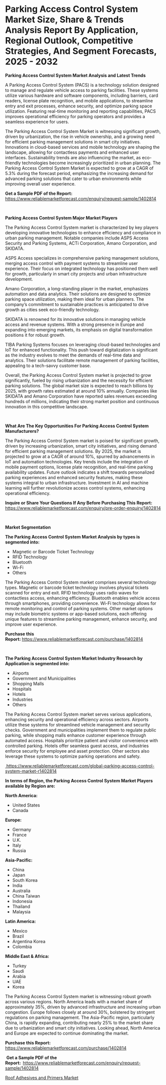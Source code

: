 <p><h1>Parking Access Control System Market Size, Share & Trends Analysis Report By Application, Regional Outlook, Competitive Strategies, And Segment Forecasts, 2025 - 2032</h1></p><p><strong>Parking Access Control System Market Analysis and Latest Trends</strong></p>
<p><p>A Parking Access Control System (PACS) is a technology solution designed to manage and regulate vehicle access to parking facilities. These systems utilize various hardware and software components, including barriers, card readers, license plate recognition, and mobile applications, to streamline entry and exit processes, enhance security, and optimize parking space utilization. Featuring real-time monitoring and reporting capabilities, PACS improves operational efficiency for parking operators and provides a seamless experience for users.</p><p>The Parking Access Control System Market is witnessing significant growth, driven by urbanization, the rise in vehicle ownership, and a growing need for efficient parking management solutions in smart city initiatives. Innovations in cloud-based services and mobile technology are shaping the landscape, allowing for contactless payments and enhanced user interfaces. Sustainability trends are also influencing the market, as eco-friendly technologies become increasingly prioritized in urban planning. The Parking Access Control System Market is expected to grow at a CAGR of 5.3% during the forecast period, emphasizing the increasing demand for advanced parking solutions that cater to urban environments while improving overall user experience.</p></p>
<p><strong>Get a Sample PDF of the Report:&nbsp;</strong> <a href="https://www.reliablemarketforecast.com/enquiry/request-sample/1402814?utm_campaign=2397&utm_medium=2&utm_source=Github&utm_content=ia&utm_term=28032025&utm_id=parking-access-control-system">https://www.reliablemarketforecast.com/enquiry/request-sample/1402814</a></p>
<p>&nbsp;</p>
<p><strong>Parking Access Control System Major Market Players</strong></p>
<p><p>The Parking Access Control System market is characterized by key players developing innovative technologies to enhance efficiency and compliance in urban parking management. Notable companies include ASPS Access Security and Parking Systems, ACTi Corporation, Amano Corporation, and SKIDATA.</p><p>ASPS Access specializes in comprehensive parking management solutions, merging access control with payment systems to streamline user experience. Their focus on integrated technology has positioned them well for growth, particularly in smart city projects and urban infrastructure development.</p><p>Amano Corporation, a long-standing player in the market, emphasizes automation and data analytics. Their solutions are designed to optimize parking space utilization, making them ideal for urban planners. The company’s commitment to sustainable practices is anticipated to drive growth as cities seek eco-friendly technology.</p><p>SKIDATA is renowned for its innovative solutions in managing vehicle access and revenue systems. With a strong presence in Europe and expanding into emerging markets, its emphasis on digital transformation positions it for robust growth.</p><p>TIBA Parking Systems focuses on leveraging cloud-based technologies and IoT for enhanced functionality. This push toward digitalization is significant as the industry evolves to meet the demands of real-time data and analytics. Their solutions facilitate remote management of parking facilities, appealing to a tech-savvy customer base.</p><p>Overall, the Parking Access Control System market is projected to grow significantly, fueled by rising urbanization and the necessity for efficient parking solutions. The global market size is expected to reach billions by 2025, with growth rates estimated at around 10% annually. Companies like SKIDATA and Amano Corporation have reported sales revenues exceeding hundreds of millions, indicating their strong market position and continuous innovation in this competitive landscape.</p></p>
<p>&nbsp;</p>
<p><strong>What Are The Key Opportunities For Parking Access Control System Manufacturers?</strong></p>
<p><p>The Parking Access Control System market is poised for significant growth, driven by increasing urbanization, smart city initiatives, and rising demand for efficient parking management solutions. By 2025, the market is projected to grow at a CAGR of around 10%, spurred by advancements in IoT and automation technologies. Key trends include the integration of mobile payment options, license plate recognition, and real-time parking availability updates. Future outlook indicates a shift towards personalized parking experiences and enhanced security features, making these systems integral to urban infrastructure. Investment in AI and machine learning will further revolutionize access control systems, enhancing operational efficiency.</p></p>
<p><strong>Inquire or Share Your Questions If Any Before Purchasing This Report:</strong> <a href="https://www.reliablemarketforecast.com/enquiry/pre-order-enquiry/1402814?utm_campaign=2397&utm_medium=2&utm_source=Github&utm_content=ia&utm_term=28032025&utm_id=parking-access-control-system">https://www.reliablemarketforecast.com/enquiry/pre-order-enquiry/1402814</a></p>
<p>&nbsp;</p>
<p><strong>Market Segmentation</strong></p>
<p><strong>The Parking Access Control System Market Analysis by types is segmented into:</strong></p>
<p><ul><li>Magnetic or Barcode Ticket Technology</li><li>RFID Technology</li><li>Bluetooth</li><li>Wi-Fi</li><li>Others</li></ul></p>
<p><p>The Parking Access Control System market comprises several technology types. Magnetic or barcode ticket technology involves physical tickets scanned for entry and exit. RFID technology uses radio waves for contactless access, enhancing efficiency. Bluetooth enables vehicle access through smartphones, providing convenience. Wi-Fi technology allows for remote monitoring and control of parking systems. Other market options may include biometric systems or app-based solutions, each offering unique features to streamline parking management, enhance security, and improve user experience.</p></p>
<p><strong>Purchase this Report:&nbsp;</strong><a href="https://www.reliablemarketforecast.com/purchase/1402814?utm_campaign=2397&utm_medium=2&utm_source=Github&utm_content=ia&utm_term=28032025&utm_id=parking-access-control-system">https://www.reliablemarketforecast.com/purchase/1402814</a></p>
<p>&nbsp;</p>
<p><strong>The Parking Access Control System Market Industry Research by Application is segmented into:</strong></p>
<p><ul><li>Airports</li><li>Government and Municipalities</li><li>Shopping Malls</li><li>Hospitals</li><li>Hotels</li><li>Industries</li><li>Others</li></ul></p>
<p><p>The Parking Access Control System market serves various applications, enhancing security and operational efficiency across sectors. Airports utilize these systems for streamlined vehicle management and security checks. Government and municipalities implement them to regulate public parking, while shopping malls enhance customer experience through automated access. Hospitals prioritize patient and visitor convenience with controlled parking. Hotels offer seamless guest access, and industries enforce security for employee and asset protection. Other sectors also leverage these systems to optimize parking operations and safety.</p></p>
<p><a href="https://www.reliablemarketforecast.com/global-parking-access-control-system-market-r1402814?utm_campaign=2397&utm_medium=2&utm_source=Github&utm_content=ia&utm_term=28032025&utm_id=parking-access-control-system">&nbsp;https://www.reliablemarketforecast.com/global-parking-access-control-system-market-r1402814</a></p>
<p><strong>In terms of Region, the Parking Access Control System Market Players available by Region are:</strong></p>
<p>
    <p> <strong> North America: </strong>
        <ul>
            <li>United States</li>
            <li>Canada</li>
        </ul>
        </p> 
    <p> <strong> Europe: </strong>
        <ul>
            <li>Germany</li>
            <li>France</li>
            <li>U.K.</li>
            <li>Italy</li>
            <li>Russia</li>
        </ul>
        </p> 
    <p> <strong> Asia-Pacific: </strong>
        <ul>
            <li>China</li>
            <li>Japan</li>
            <li>South Korea</li>
            <li>India</li>
            <li>Australia</li>
            <li>China Taiwan</li>
            <li>Indonesia</li>
            <li>Thailand</li>
            <li>Malaysia</li>
        </ul>
        </p> 
    <p> <strong> Latin America: </strong>
        <ul>
            <li>Mexico</li>
            <li>Brazil</li>
            <li>Argentina Korea</li>
            <li>Colombia</li>
        </ul>
        </p> 
    <p> <strong> Middle East & Africa: </strong>
        <ul>
            <li>Turkey</li>
            <li>Saudi</li>
            <li>Arabia</li>
            <li>UAE</li>
            <li>Korea</li>
        </ul>
    </p>
    </p>
<p><p>The Parking Access Control System market is witnessing robust growth across various regions. North America leads with a market share of approximately 35%, driven by advanced infrastructure and increasing urban congestion. Europe follows closely at around 30%, bolstered by stringent regulations on parking management. The Asia-Pacific region, particularly China, is rapidly expanding, contributing nearly 25% to the market share due to urbanization and smart city initiatives. Looking ahead, North America and Europe are expected to continue dominating the market.</p></p>
<p><strong>Purchase this Report: </strong><a href="https://www.reliablemarketforecast.com/purchase/1402814?utm_campaign=2397&utm_medium=2&utm_source=Github&utm_content=ia&utm_term=28032025&utm_id=parking-access-control-system">https://www.reliablemarketforecast.com/purchase/1402814</a></p>
<p>&nbsp;<strong>Get a Sample PDF of the Report:&nbsp;&nbsp;</strong><a href="https://www.reliablemarketforecast.com/enquiry/request-sample/1402814?utm_campaign=2397&utm_medium=2&utm_source=Github&utm_content=ia&utm_term=28032025&utm_id=parking-access-control-system">https://www.reliablemarketforecast.com/enquiry/request-sample/1402814</a></p>
<p><strong></strong></p>
<p><p><a href="https://github.com/FahadAhmed223/Market-Research-Report-List-2/blob/main/roof-adhesives-and-primers-market.md?utm_campaign=2397&utm_medium=2&utm_source=Github&utm_content=ia&utm_term=28032025&utm_id=parking-access-control-system">Roof Adhesives and Primers Market</a></p></p>
